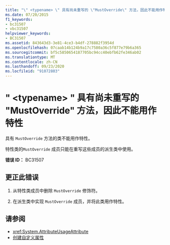 ```yaml
---
title: "\" <typename> \" 具有尚未重写的 \"MustOverride\" 方法，因此不能用作特性"
ms.date: 07/20/2015
f1_keywords:
- bc31507
- vbc31507
helpviewer_keywords:
- BC31507
ms.assetid: 843643d3-3e81-4ce3-b4df-278882f3954d
ms.openlocfilehash: 07caab14b124b9a17c7580a36c5f877e79b6a365
ms.sourcegitcommit: bf5c5850654187705bc94cc40ebfb62fe346ab02
ms.translationtype: MT
ms.contentlocale: zh-CN
ms.lasthandoff: 09/23/2020
ms.locfileid: "91072803"
---
```

# <a name="typename-cannot-be-used-as-an-attribute-because-it-has-mustoverride-methods-that-have-not-been-overridden"></a>" \<typename> " 具有尚未重写的 "MustOverride" 方法，因此不能用作特性

具有 `MustOverride` 方法的类不能用作特性。  
  
 特性类的`MustOverride` 成员只能在重写这些成员的派生类中使用。  
  
 **错误 ID：** BC31507  
  
## <a name="to-correct-this-error"></a>更正此错误  
  
1. 从特性类成员中删除 `MustOverride` 修饰符。  
  
2. 在派生类中实现 `MustOverride` 成员，并将此类用作特性。  
  
## <a name="see-also"></a>请参阅

- <xref:System.AttributeUsageAttribute>
- [创建自定义属性](../programming-guide/concepts/attributes/creating-custom-attributes.md)
